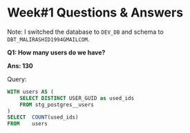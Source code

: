 <h1>Week#1 Questions & Answers</h1>

Note: I switched the database to `DEV_DB` and schema to `DBT_MALIRASHID1994GMAILCOM`.

<b>Q1: How many users do we have?</b>

<b>Ans: 130</b>

Query:
```sql
WITH users AS (   
    SELECT DISTINCT USER_GUID as used_ids 
    FROM stg_postgres__users
)
SELECT  COUNT(used_ids) 
FROM    users
```
